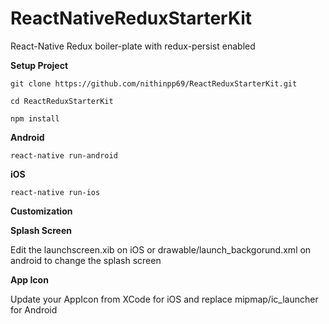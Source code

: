 # ReactNativeReduxStarterKit

React-Native Redux boiler-plate with redux-persist enabled

**Setup Project**
  
  ``git clone https://github.com/nithinpp69/ReactReduxStarterKit.git`` 
  
  ``cd ReactReduxStarterKit`` 
  
  ``npm install``
  
  **Android**
  
  ``react-native run-android``
  
  **iOS**
  
  ``react-native run-ios``
  
  **Customization**
  
  **Splash Screen**
  
  Edit the launchscreen.xib on iOS or drawable/launch_backgorund.xml on android to change the splash screen


  **App Icon**
  
  Update your AppIcon from XCode for iOS and replace mipmap/ic_launcher for Android
